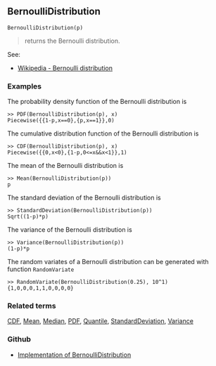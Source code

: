 ## BernoulliDistribution

```
BernoulliDistribution(p)
```

> returns the Bernoulli distribution.

See:  
* [Wikipedia - Bernoulli distribution](https://en.wikipedia.org/wiki/Bernoulli_distribution)

### Examples

The probability density function of the Bernoulli distribution is

```
>> PDF(BernoulliDistribution(p), x)
Piecewise({{1-p,x==0},{p,x==1}},0)
```

The cumulative distribution function of the Bernoulli distribution is

```
>> CDF(BernoulliDistribution(p), x)
Piecewise({{0,x<0},{1-p,0<=x&&x<1}},1)
```


The mean of the Bernoulli distribution is

```
>> Mean(BernoulliDistribution(p))
p
```

The standard deviation of the Bernoulli distribution is

```
>> StandardDeviation(BernoulliDistribution(p))
Sqrt((1-p)*p)
```

The variance of the Bernoulli distribution is

```
>> Variance(BernoulliDistribution(p))
(1-p)*p
```


The random variates of a Bernoulli distribution can be generated with function `RandomVariate`

```
>> RandomVariate(BernoulliDistribution(0.25), 10^1)
{1,0,0,0,1,1,0,0,0,0}
```

### Related terms 
[CDF](CDF.md), [Mean](Mean.md), [Median](Median.md), [PDF](PDF.md), [Quantile](Quantile.md), [StandardDeviation](StandardDeviation.md), [Variance](Variance.md) 

### Github

* [Implementation of BernoulliDistribution](https://github.com/axkr/symja_android_library/blob/master/symja_android_library/matheclipse-core/src/main/java/org/matheclipse/core/builtin/StatisticsFunctions.java#L588) 
